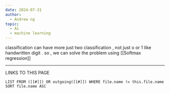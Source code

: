 ```yaml
---
date: 2024-07-31
author:
  - Andrew ng
topic:
  - Ai
  - machine learning
---
```

classification can have more just two classification , not just o or 1 like handwritten digit . 
so , we can solve the problem using [[Softmax regression]]




----
LINKS TO THIS PAGE 
```dataview
LIST FROM ([[#]]) OR outgoing([[#]]) WHERE file.name != this.file.name SORT file.name ASC 
```

